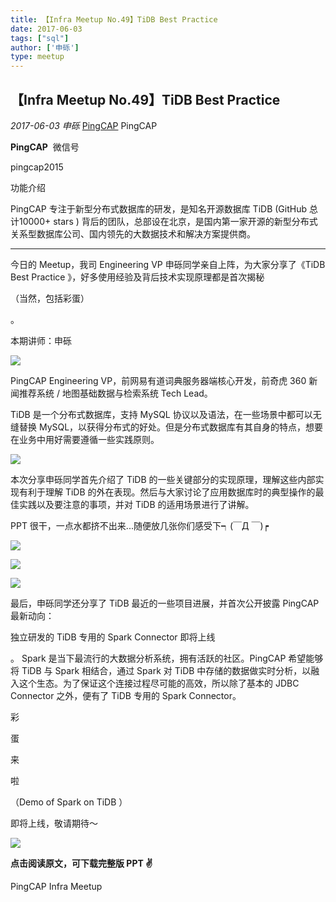 ```yaml
---
title: 【Infra Meetup No.49】TiDB Best Practice
date: 2017-06-03
tags: ["sql"]
author: ['申砾']
type: meetup
---
```


## 【Infra Meetup No.49】TiDB Best Practice

*2017-06-03* *申砾* [PingCAP](##)
PingCAP

**PingCAP** ![]()
微信号

pingcap2015

功能介绍

PingCAP 专注于新型分布式数据库的研发，是知名开源数据库 TiDB (GitHub 总计10000+ stars ) 背后的团队，总部设在北京，是国内第一家开源的新型分布式关系型数据库公司、国内领先的大数据技术和解决方案提供商。

** **

今日的 Meetup，我司 Engineering VP 申砾同学亲自上阵，为大家分享了《TiDB Best Practice 》，好多使用经验及背后技术实现原理都是首次揭秘

（当然，包括彩蛋）

。

本期讲师：申砾

![](./media/meetup-79d1d758627554b7eaa114e10f9a8f46.jpeg)

PingCAP Engineering VP，前网易有道词典服务器端核心开发，前奇虎 360 新闻推荐系统 / 地图基础数据与检索系统 Tech Lead。

TiDB 是一个分布式数据库，支持 MySQL 协议以及语法，在一些场景中都可以无缝替换 MySQL，以获得分布式的好处。但是分布式数据库有其自身的特点，想要在业务中用好需要遵循一些实践原则。

![](./media/meetup-7b0df0609de33cc020f8eb83ef8db08e.jpeg)

本次分享申砾同学首先介绍了 TiDB 的一些关键部分的实现原理，理解这些内部实现有利于理解 TiDB 的外在表现。然后与大家讨论了应用数据库时的典型操作的最佳实践以及要注意的事项，并对 TiDB 的适用场景进行了讲解。

PPT 很干，一点水都挤不出来...随便放几张你们感受下┑(￣Д ￣)┍

![](./media/meetup-37fda8ab4d2044a4099113c8f4ad02e7.png)

![](./media/meetup-7d6d36b3d0c5fd740873e4ba4d74963e.png)

![](./media/meetup-44b9146e1af90c562498d615c8c57b5f.png)

最后，申砾同学还分享了 TiDB 最近的一些项目进展，并首次公开披露 PingCAP 最新动向：

独立研发的 TiDB 专用的 Spark Connector 即将上线

。
Spark 是当下最流行的大数据分析系统，拥有活跃的社区。PingCAP 希望能够将 TiDB 与 Spark 相结合，通过 Spark 对 TiDB 中存储的数据做实时分析，以融入这个生态。为了保证这个连接过程尽可能的高效，所以除了基本的 JDBC Connector 之外，便有了 TiDB 专用的 Spark Connector。

彩

蛋

来

啦

（Demo of Spark on TiDB ）

即将上线，敬请期待～

![](./media/meetup-706f5bf97066f7d7f423ad1d0e84640c.png)

**点击阅读原文，可下载完整版 PPT ✌️**

PingCAP Infra Meetup


